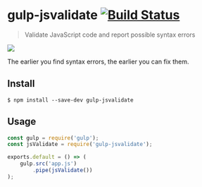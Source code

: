 # gulp-jsvalidate [![Build Status](https://travis-ci.org/sindresorhus/gulp-jsvalidate.svg?branch=master)](https://travis-ci.org/sindresorhus/gulp-jsvalidate)

> Validate JavaScript code and report possible syntax errors

![](screenshot.png)

The earlier you find syntax errors, the earlier you can fix them.


## Install

```
$ npm install --save-dev gulp-jsvalidate
```


## Usage

```js
const gulp = require('gulp');
const jsValidate = require('gulp-jsvalidate');

exports.default = () => (
	gulp.src('app.js')
		.pipe(jsValidate())
);
```
